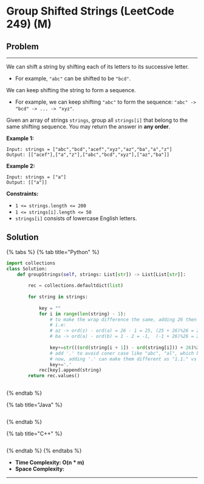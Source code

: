 # Group Shifted Strings (LeetCode 249) (M)

## Problem

****

We can shift a string by shifting each of its letters to its successive letter.

* For example, `"abc"` can be shifted to be `"bcd"`.

We can keep shifting the string to form a sequence.

* For example, we can keep shifting `"abc"` to form the sequence: `"abc" -> "bcd" -> ... -> "xyz"`.

Given an array of strings `strings`, group all `strings[i]` that belong to the same shifting sequence. You may return the answer in **any order**.

&#x20;

**Example 1:**

```
Input: strings = ["abc","bcd","acef","xyz","az","ba","a","z"]
Output: [["acef"],["a","z"],["abc","bcd","xyz"],["az","ba"]]
```

**Example 2:**

```
Input: strings = ["a"]
Output: [["a"]]
```

&#x20;

**Constraints:**

* `1 <= strings.length <= 200`
* `1 <= strings[i].length <= 50`
* `strings[i]` consists of lowercase English letters.



## Solution&#x20;

{% tabs %}
{% tab title="Python" %}
```python
import collections
class Solution:
    def groupStrings(self, strings: List[str]) -> List[List[str]]:
        
        rec = collections.defaultdict(list)
        
        for string in strings:
            
            key = ""
            for i in range(len(string) - 1):
                # to make the wrap difference the same, adding 26 then modulo 26
                # i.e:
                # az -> ord(z) - ord(a) = 26 - 1 = 25, (25 + 26)%26 = 25
                # ba -> ord(a) - ord(b) = 1 - 2 = -1,  (-1 + 26)%26 = 25
                
                key+=str(((ord(string[i + 1]) - ord(string[i])) + 26)%26)
                # add '.' to avoid coner case like "abc", "al", which both have the same different as "11"
                # now, adding '.' can make them different as "1.1." vs "11."
                key+='.'
            rec[key].append(string)
        return rec.values()
        
```
{% endtab %}

{% tab title="Java" %}
```java
```
{% endtab %}

{% tab title="C++" %}
```cpp
```
{% endtab %}
{% endtabs %}

* **Time Complexity: O(n \* m)**
* **Space Complexity:**

****
